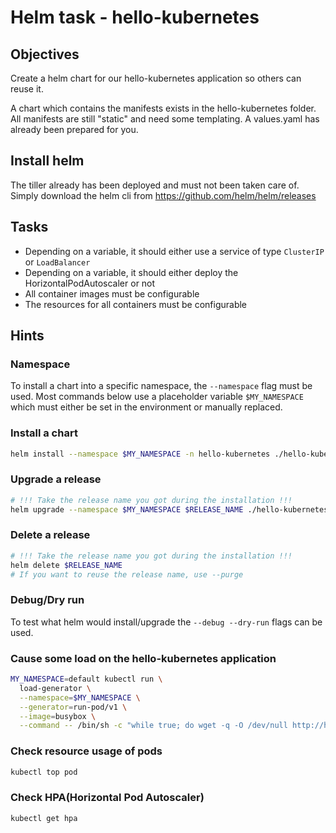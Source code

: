 # Helm task - hello-kubernetes

## Objectives

Create a helm chart for our hello-kubernetes application so others can reuse it.

A chart which contains the manifests exists in the hello-kubernetes folder.
All manifests are still "static" and need some templating.
A values.yaml has already been prepared for you.

## Install helm

The tiller already has been deployed and must not been taken care of.
Simply download the helm cli from https://github.com/helm/helm/releases 

## Tasks

- Depending on a variable, it should either use a service of type `ClusterIP` or `LoadBalancer`
- Depending on a variable, it should either deploy the HorizontalPodAutoscaler or not
- All container images must be configurable
- The resources for all containers must be configurable

## Hints

### Namespace

To install a chart into a specific namespace, the `--namespace` flag must be used.
Most commands below use a placeholder variable `$MY_NAMESPACE` which must either be set in the environment or manually replaced.

### Install a chart
```bash
helm install --namespace $MY_NAMESPACE -n hello-kubernetes ./hello-kubernetes
```

### Upgrade a release
```bash
# !!! Take the release name you got during the installation !!!
helm upgrade --namespace $MY_NAMESPACE $RELEASE_NAME ./hello-kubernetes
```

### Delete a release
```bash
# !!! Take the release name you got during the installation !!!
helm delete $RELEASE_NAME
# If you want to reuse the release name, use --purge
```

### Debug/Dry run
To test what helm would install/upgrade the `--debug --dry-run` flags can be used.

### Cause some load on the hello-kubernetes application

```bash
MY_NAMESPACE=default kubectl run \
  load-generator \
  --namespace=$MY_NAMESPACE \
  --generator=run-pod/v1 \
  --image=busybox \
  --command -- /bin/sh -c "while true; do wget -q -O /dev/null http://hello-kubernetes:8080; done"
```

### Check resource usage of pods

```bash
kubectl top pod
```

### Check HPA(Horizontal Pod Autoscaler)

```bash
kubectl get hpa
```

